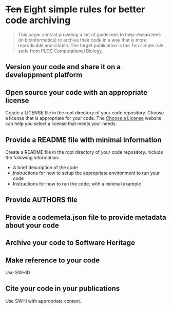 # ~~Ten~~ Eight simple rules for better code archiving

> This paper aims at providing a set of guidelines to help researchers (in bioinformatics) to archive their code in a way that is more reprodicible and citable. The target publication is the Ten simple rule serie from PLOS Computational Biology.


## Version your code and share it on a developpment platform

## Open source your code with an appropriate license

Create a LICENSE file in the root directory of your code repository. Choose a license that is appropriate for your code. The [Choose a License](https://choosealicense.com/) website can help you select a license that meets your needs.

## Provide a README file with minimal information

Create a README file in the root directory of your code repository. Include the following information:
- A brief description of the code
- Instructions for how to setup the appropriate environment to run your code
- Instructions for how to run the code, with a minimal example

## Provide AUTHORS file


## Provide a codemeta.json file to provide metadata about your code


## Archive your code to Software Heritage


## Make reference to your code

Use SWHID


## Cite your code in your publications

Use SWHI with appropriate context.